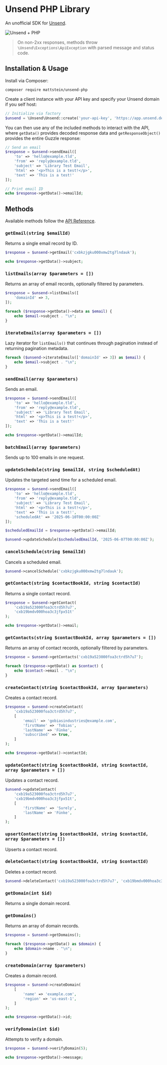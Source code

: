# Unsend PHP Library

An unofficial SDK for [Unsend](https://unsend.dev).

![Unsend + PHP](https://raw.githubusercontent.com/mattstein/unsend-php/refs/heads/main/assets/unsend-banner.png)

> On non-2xx responses, methods throw `\Unsend\Exceptions\ApiException` with parsed message and status code.

## Installation & Usage

Install via Composer:

```
composer require mattstein/unsend-php
```

Create a client instance with your API key and specify your Unsend domain if you self host:

```php
// Initialize via factory
$unsend = \Unsend\Unsend::create('your-api-key', 'https://app.unsend.dev');
```

You can then use any of the included methods to interact with the API, where `getData()` provides decoded response data and `getResponseObject()` provides the entire Guzzle response:

```php
// Send an email
$response = $unsend->sendEmail([
    'to' => 'hello@example.tld',
    'from' => 'reply@example.tld',
    'subject' => 'Library Test Email',
    'html' => '<p>This is a test!</p>',
    'text' => 'This is a test!'
]);

// Print email ID
echo $response->getData()->emailId;
```

## Methods

Available methods follow the [API Reference](https://docs.unsend.dev/api-reference/introduction).

### `getEmail(string $emailId)`

Returns a single email record by ID.

```php
$response = $unsend->getEmail('cxbkzjgku000xmw2tg7lndauk');

echo $response->getData()->subject;
```

### `listEmails(array $parameters = [])`

Returns an array of email records, optionally filtered by parameters.

```php
$response = $unsend->listEmails([
    'domainId' => 3,
]);

foreach ($response->getData()->data as $email) {
    echo $email->subject . "\n";
}
```

### `iterateEmails(array $parameters = [])`

Lazy iterator for `listEmails()` that continues through pagination instead of returning pagination metadata.

```php
foreach ($unsend->iterateEmails(['domainId' => 3]) as $email) {
    echo $email->subject . "\n";
}
```

### `sendEmail(array $parameters)`

Sends an email.

```php
$response = $unsend->sendEmail([
    'to' => 'hello@example.tld',
    'from' => 'reply@example.tld',
    'subject' => 'Library Test Email',
    'html' => '<p>This is a test!</p>',
    'text' => 'This is a test!'
]);

echo $response->getData()->emailId;
```

### `batchEmail(array $parameters)`

Sends up to 100 emails in one request.

### `updateSchedule(string $emailId, string $scheduledAt)`

Updates the targeted send time for a scheduled email.

```php
$response = $unsend->sendEmail([
    'to' => 'hello@example.tld',
    'from' => 'reply@example.tld',
    'subject' => 'Library Test Email',
    'html' => '<p>This is a test!</p>',
    'text' => 'This is a test!',
    'scheduledAt' => '2025-06-10T00:00:00Z'
]);

$scheduledEmailId = $response->getData()->emailId;

$unsend->updateSchedule($scheduledEmailId, '2025-06-07T00:00:00Z');
```

### `cancelSchedule(string $emailId)`

Cancels a scheduled email.

```php
$unsend->cancelSchedule('cxbkzjgku000xmw2tg7lndauk');
```

### `getContact(string $contactBookId, string $contactId)`

Returns a single contact record.

```php
$response = $unsend->getContact(
    'cxb19a523000foa3ctrd5h7u7',
    'cxb19bmdv000hoa3c3jfpx51t'
);

echo $response->getData()->email;
```

### `getContacts(string $contactBookId, array $parameters = [])`

Returns an array of contact records, optionally filtered by parameters.

```php
$response = $unsend->getContacts('cxb19a523000foa3ctrd5h7u7');

foreach ($response->getData() as $contact) {
    echo $contact->email . "\n";
}
```

### `createContact(string $contactBookId, array $parameters)`

Creates a contact record.

```php
$response = $unsend->createContact(
    'cxb19a523000foa3ctrd5h7u7',
    [
        'email' => 'gobiasindustries@example.com',
        'firstName' => 'Tobias',
        'lastName' => 'Fünke',
        'subscribed' => true,
    ]
);

echo $response->getData()->contactId;
```

### `updateContact(string $contactBookId, string $contactId, array $parameters = [])`

Updates a contact record.

```php
$unsend->updateContact(
    'cxb19a523000foa3ctrd5h7u7',
    'cxb19bmdv000hoa3c3jfpx51t',
    [
        'firstName' => 'Surely',
        'lastName' => 'Fünke',
    ]
);
```

### `upsertContact(string $contactBookId, string $contactId, array $parameters = [])`

Upserts a contact record.

### `deleteContact(string $contactBookId, string $contactId)`

Deletes a contact record.

```php
$unsend->deleteContact('cxb19a523000foa3ctrd5h7u7', 'cxb19bmdv000hoa3c3jfpx51t');
```

### `getDomain(int $id)`

Returns a single domain record.

### `getDomains()`

Returns an array of domain records.

```php
$response = $unsend->getDomains();

foreach ($response->getData() as $domain) {
    echo $domain->name . "\n";
}
```

### `createDomain(array $parameters)`

Creates a domain record.

```php
$response = $unsend->createDomain(
    [
        'name' => 'example.com',
        'region' => 'us-east-1',
    ]
);

echo $response->getData()->id;
```

### `verifyDomain(int $id)`

Attempts to verify a domain.

```php
$response = $unsend->verifyDomain(5);

echo $response->getData()->message;
```
